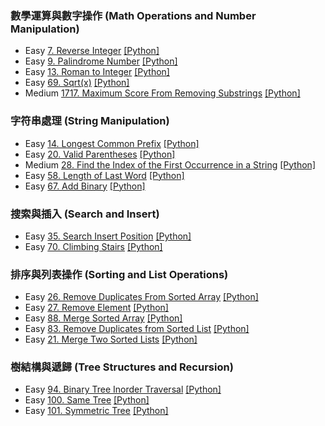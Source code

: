 ### 數學運算與數字操作 (Math Operations and Number Manipulation)
- Easy [7. Reverse Integer](https://leetcode.com/problems/reverse-integer/description/) [[Python]](https://github.com/andyuan997/leetcode-python/blob/main/Solution/7.%20Reverse%20Integer.py)
- Easy [9. Palindrome Number](https://leetcode.com/problems/palindrome-number/description/) [[Python]](https://github.com/andyuan997/leetcode-python/blob/main/Solution/9.%20Palindrome%20Number.py)
- Easy [13. Roman to Integer](https://leetcode.com/problems/roman-to-integer/description/) [[Python]](https://github.com/andyuan997/leetcode-python/blob/main/Solution/13.%20Roman%20To%20Integer.py)
- Easy [69. Sqrt(x)](https://leetcode.com/problems/sqrtx/description/) [[Python]](https://github.com/andyuan997/leetcode-python/blob/main/Solution/69.%20Sqrt(x).py)
- Medium [1717. Maximum Score From Removing Substrings](https://leetcode.com/problems/maximum-score-from-removing-substrings/description/) [[Python]](https://github.com/andyuan997/leetcode-python/blob/main/Solution/1717.%20Maximum%20Score%20From%20Removing%20Substrings.py) 

### 字符串處理 (String Manipulation)
- Easy [14. Longest Common Prefix](https://leetcode.com/problems/longest-common-prefix/description/) [[Python]](https://github.com/andyuan997/leetcode-python/blob/main/Solution/14.%20Longest%20Common%20Prefix.py)
- Easy [20. Valid Parentheses](https://leetcode.com/problems/valid-parentheses/description/) [[Python]](https://github.com/andyuan997/leetcode-python/blob/main/Solution/20.%20Valid%20Parentheses.py)
- Medium [28. Find the Index of the First Occurrence in a String](https://leetcode.com/problems/find-the-index-of-the-first-occurrence-in-a-string/description/) [[Python]](https://github.com/andyuan997/leetcode-python/blob/main/Solution/28.%20Find%20the%20Index%20of%20the%20First%20Occurrence%20in%20a%20String.py)
- Easy [58. Length of Last Word](https://leetcode.com/problems/length-of-last-word/description/) [[Python]](https://github.com/andyuan997/leetcode-python/blob/main/Solution/58.%20Length%20of%20Last%20Word.py)
- Easy [67. Add Binary](https://leetcode.com/problems/add-binary/description/) [[Python]](https://github.com/andyuan997/leetcode-python/blob/main/Solution/67.%20Add%20Binary.py)

### 搜索與插入 (Search and Insert)
- Easy [35. Search Insert Position](https://leetcode.com/problems/search-insert-position/description/) [[Python]](https://github.com/andyuan997/leetcode-python/blob/main/Solution/35.%20Search%20Insert%20Position.py)
- Easy [70. Climbing Stairs](https://leetcode.com/problems/climbing-stairs/description/) [[Python]](https://github.com/andyuan997/leetcode-python/blob/main/Solution/70.%20Climbing%20Stairs.py)

### 排序與列表操作 (Sorting and List Operations)
- Easy [26. Remove Duplicates From Sorted Array](https://leetcode.com/problems/remove-duplicates-from-sorted-array/description/) [[Python]](https://github.com/andyuan997/leetcode-python/blob/main/Solution/26.%20Remove%20Duplicates%20From%20Sorted%20Array.py)
- Easy [27. Remove Element](https://leetcode.com/problems/remove-element/description/) [[Python]](https://github.com/andyuan997/leetcode-python/blob/main/Solution/27.%20Remove%20Element.py)
- Easy [88. Merge Sorted Array](https://leetcode.com/problems/merge-sorted-array/description/) [[Python]](https://github.com/andyuan997/leetcode-python/blob/main/Solution/88.%20Merge%20Sorted%20Array.py)
- Easy [83. Remove Duplicates from Sorted List](https://leetcode.com/problems/remove-duplicates-from-sorted-list/description/) [[Python]](https://github.com/andyuan997/leetcode-python/blob/main/Solution/83.%20Remove%20Duplicates%20from%20Sorted%20List.py)
- Easy [21. Merge Two Sorted Lists](https://leetcode.com/problems/merge-two-sorted-lists/description/) [[Python]](https://github.com/andyuan997/leetcode-python/blob/main/Solution/21.%20Merge%20Two%20Sorted%20Lists.py)

### 樹結構與遞歸 (Tree Structures and Recursion)
- Easy [94. Binary Tree Inorder Traversal](https://leetcode.com/problems/binary-tree-inorder-traversal/description/) [[Python]](https://github.com/andyuan997/leetcode-python/blob/main/Solution/94.%20Binary%20Tree%20Inorder%20Traversal.py)
- Easy [100. Same Tree](https://leetcode.com/problems/same-tree/description/) [[Python]](https://github.com/andyuan997/leetcode-python/blob/main/Solution/100.%20Same%20Tree.py)
- Easy [101. Symmetric Tree](https://leetcode.com/problems/symmetric-tree/description/) [[Python]](https://github.com/andyuan997/leetcode-python/blob/main/Solution/101.%20Symmetric%20Tree.py)

